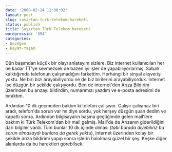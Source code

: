 ```yaml
---
date: '2008-02-24 11:00:02'
layout: post
slug: sasirtan-turk-telekom-hareketi
status: publish
title: Şaşırtan Türk Telekom hareketi
wordpressid: '394'
categories:
- Gezegen
- Hayat-Yaşam
---
```


Dün başımdan küçük bir olayı anlatayım sizlere. Biz internet kullanıcıları her ne kadar TT'ye sevmezsek de bazen iyi işler de yapabiliyorlarmış. Sabah kalktığımda telefonun çalışmadığını farkettim. Herhangi bir sinyal alışverişi yoktu. Ne biri bizi arayabiliyordu ne de biz birilerini arayabiliyorduk. İnternet ise düzgün bir şekilde çalışıyordu. Ben de internet'den [Arıza Bildirim](https://ett.turktelekom.com.tr/) üzerinden bu arızayı bildirdim, numarımızı yazdım ve e-posta adresimi de bıraktım. 

Ardından 10 dk geçmeden baktım ki telefon çalışıyor. Çalışır çalışmaz biri aradı, telefon'da sorun var mı diye sordu, yok herşey düzgün şuan dedim ve kapattı sonra. Ardından bilgisayarın başına geçtiğimde gelen mail'lere baktım ki Türk Telekom'dan bir mail gelmiş. Mail'de de Arızanın giderildiğini dari bilgiler vardı. Tüm bunlar 10 dk içinde olması (_tabi burada diyebiliriz bu sorun olmasaydı bunlara da gerek yoktu_), internet üzerinden kolay bir şekilde arıza bildirimi yapıp sonra işlerin halolması güzel bir şey. Keşke diğer alanlarda  da bu harektleri görebilsek. 
